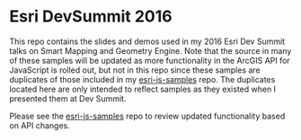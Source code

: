 Esri DevSummit 2016
===================

This repo contains the slides and demos used in my 2016 Esri Dev Summit talks on Smart Mapping and Geometry Engine. Note that the source in many of these samples will be updated as more functionality in the ArcGIS API for JavaScript is rolled out, but not in this repo since these samples are duplicates of those included in my [esri-js-samples](https://github.com/ekenes/esri-js-samples/) repo. The duplicates located here are only intended to reflect samples as they existed when I presented them at Dev Summit. 

Please see the [esri-js-samples](https://github.com/ekenes/esri-js-samples/) repo to review updated functionality based on API changes.